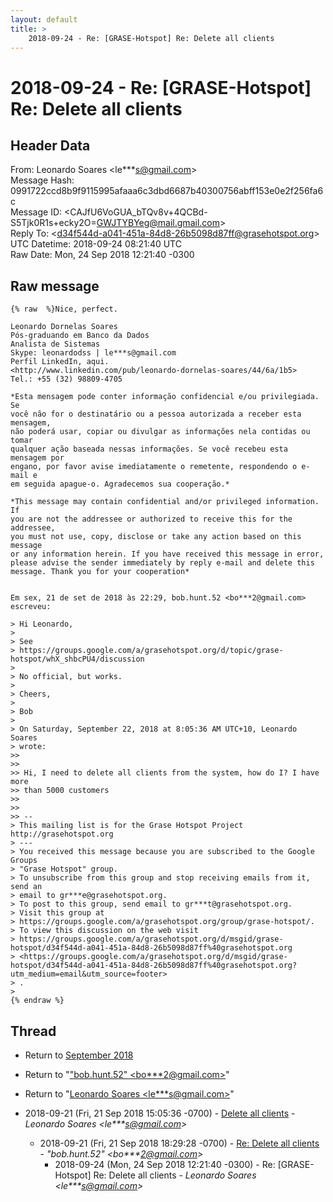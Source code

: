 ```yaml
---
layout: default
title: >
    2018-09-24 - Re: [GRASE-Hotspot] Re: Delete all clients
---
```


# 2018-09-24 - Re: [GRASE-Hotspot] Re: Delete all clients

## Header Data

From: Leonardo Soares \<le***s@gmail.com\><br>
Message Hash: 0991722ccd8b9f9115995afaaa6c3dbd6687b40300756abff153e0e2f256fa6c<br>
Message ID: \<CAJfU6VoGUA_bTQv8v+4QCBd-S5Tjk0R1s+ecky2O=GWJTYBYeg@mail.gmail.com\><br>
Reply To: \<d34f544d-a041-451a-84d8-26b5098d87ff@grasehotspot.org\><br>
UTC Datetime: 2018-09-24 08:21:40 UTC<br>
Raw Date: Mon, 24 Sep 2018 12:21:40 -0300<br>

## Raw message

```
{% raw  %}Nice, perfect.

Leonardo Dornelas Soares
Pós-graduando em Banco da Dados
Analista de Sistemas
Skype: leonardodss | le***s@gmail.com
Perfil LinkedIn, aqui.
<http://www.linkedin.com/pub/leonardo-dornelas-soares/44/6a/1b5>
Tel.: +55 (32) 98809-4705

*Esta mensagem pode conter informação confidencial e/ou privilegiada. Se
você não for o destinatário ou a pessoa autorizada a receber esta mensagem,
não poderá usar, copiar ou divulgar as informações nela contidas ou tomar
qualquer ação baseada nessas informações. Se você recebeu esta mensagem por
engano, por favor avise imediatamente o remetente, respondendo o e-mail e
em seguida apague-o. Agradecemos sua cooperação.*

*This message may contain confidential and/or privileged information. If
you are not the addressee or authorized to receive this for the addressee,
you must not use, copy, disclose or take any action based on this message
or any information herein. If you have received this message in error,
please advise the sender immediately by reply e-mail and delete this
message. Thank you for your cooperation*


Em sex, 21 de set de 2018 às 22:29, bob.hunt.52 <bo***2@gmail.com>
escreveu:

> Hi Leonardo,
>
> See
> https://groups.google.com/a/grasehotspot.org/d/topic/grase-hotspot/whX_shbcPU4/discussion
>
> No official, but works.
>
> Cheers,
>
> Bob
>
> On Saturday, September 22, 2018 at 8:05:36 AM UTC+10, Leonardo Soares
> wrote:
>>
>>
>> Hi, I need to delete all clients from the system, how do I? I have more
>> than 5000 customers
>>
>>
>> --
> This mailing list is for the Grase Hotspot Project http://grasehotspot.org
> ---
> You received this message because you are subscribed to the Google Groups
> "Grase Hotspot" group.
> To unsubscribe from this group and stop receiving emails from it, send an
> email to gr***e@grasehotspot.org.
> To post to this group, send email to gr***t@grasehotspot.org.
> Visit this group at
> https://groups.google.com/a/grasehotspot.org/group/grase-hotspot/.
> To view this discussion on the web visit
> https://groups.google.com/a/grasehotspot.org/d/msgid/grase-hotspot/d34f544d-a041-451a-84d8-26b5098d87ff%40grasehotspot.org
> <https://groups.google.com/a/grasehotspot.org/d/msgid/grase-hotspot/d34f544d-a041-451a-84d8-26b5098d87ff%40grasehotspot.org?utm_medium=email&utm_source=footer>
> .
>
{% endraw %}
```

## Thread

+ Return to [September 2018](/archive/2018/09)

+ Return to "["bob.hunt.52" <bo***2<span>@</span>gmail.com>](/authors/bo___2_at_gmail_com)"
+ Return to "[Leonardo Soares <le***s<span>@</span>gmail.com>](/authors/le___s_at_gmail_com)"

+ 2018-09-21 (Fri, 21 Sep 2018 15:05:36 -0700) - [Delete all clients](/archive/2018/09/69c75eee0f7ae339d86fb04fc93b0ca943c007afae630a1ff65113f52400cf0b) - _Leonardo Soares \<le***s@gmail.com\>_
  + 2018-09-21 (Fri, 21 Sep 2018 18:29:28 -0700) - [Re: Delete all clients](/archive/2018/09/83356016c658e4a2a1361170d816cc714453cb7cfa11f58382f73b59d1f75793) - _"bob.hunt.52" \<bo***2@gmail.com\>_
    + 2018-09-24 (Mon, 24 Sep 2018 12:21:40 -0300) - Re: [GRASE-Hotspot] Re: Delete all clients - _Leonardo Soares \<le***s@gmail.com\>_

